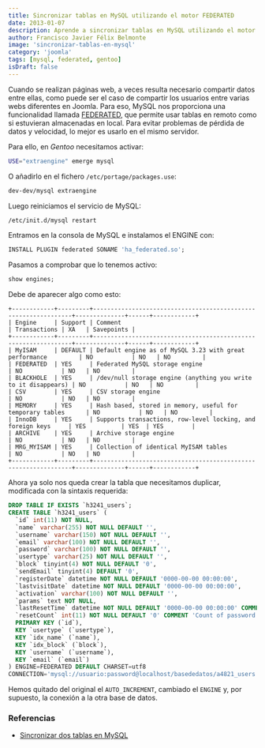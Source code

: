 ```yaml
---
title: Sincronizar tablas en MySQL utilizando el motor FEDERATED
date: 2013-01-07
description: Aprende a sincronizar tablas en MySQL utilizando el motor FEDERATED, ideal para compartir datos entre diferentes sitios web de manera eficiente.
author: Francisco Javier Félix Belmonte
image: 'sincronizar-tablas-en-mysql'
category: 'joomla'
tags: [mysql, federated, gentoo]
isDraft: false
---
```


Cuando se realizan páginas web, a veces resulta necesario compartir datos entre ellas, como puede ser el caso de compartir los usuarios entre varias webs diferentes en Joomla. Para eso, MySQL nos proporciona una funcionalidad llamada [FEDERATED](http://dev.mysql.com/doc/refman/5.6/en/federated-storage-engine.html), que permite usar tablas en remoto como si estuvieran almacenadas en local. Para evitar problemas de pérdida de datos y velocidad, lo mejor es usarlo en el mismo servidor.

Para ello, en *Gentoo* necesitamos activar:

```bash
USE="extraengine" emerge mysql
```

O añadirlo en el fichero `/etc/portage/packages.use`:

```bash
dev-dev/mysql extraengine
```

Luego reiniciamos el servicio de MySQL:

```bash
/etc/init.d/mysql restart
```

Entramos en la consola de MySQL e instalamos el ENGINE con:

```sql
INSTALL PLUGIN federated SONAME 'ha_federated.so';
```

Pasamos a comprobar que lo tenemos activo:

```sql
show engines;
```

Debe de aparecer algo como esto:

```text
+------------+---------+----------------------------------------------------------------+--------------+------+------------+
| Engine     | Support | Comment                                                        | Transactions | XA   | Savepoints |
+------------+---------+----------------------------------------------------------------+--------------+------+------------+
| MyISAM     | DEFAULT | Default engine as of MySQL 3.23 with great performance         | NO           | NO   | NO         |
| FEDERATED  | YES     | Federated MySQL storage engine                                 | NO           | NO   | NO         |
| BLACKHOLE  | YES     | /dev/null storage engine (anything you write to it disappears) | NO           | NO   | NO         |
| CSV        | YES     | CSV storage engine                                             | NO           | NO   | NO         |
| MEMORY     | YES     | Hash based, stored in memory, useful for temporary tables      | NO           | NO   | NO         |
| InnoDB     | YES     | Supports transactions, row-level locking, and foreign keys     | YES          | YES  | YES        |
| ARCHIVE    | YES     | Archive storage engine                                         | NO           | NO   | NO         |
| MRG_MYISAM | YES     | Collection of identical MyISAM tables                          | NO           | NO   | NO         |
+------------+---------+----------------------------------------------------------------+--------------+------+------------+
```

Ahora ya solo nos queda crear la tabla que necesitamos duplicar, modificada con la sintaxis requerida:

```sql
DROP TABLE IF EXISTS `h3241_users`;
CREATE TABLE `h3241_users` (
  `id` int(11) NOT NULL,
  `name` varchar(255) NOT NULL DEFAULT '',
  `username` varchar(150) NOT NULL DEFAULT '',
  `email` varchar(100) NOT NULL DEFAULT '',
  `password` varchar(100) NOT NULL DEFAULT '',
  `usertype` varchar(25) NOT NULL DEFAULT '',
  `block` tinyint(4) NOT NULL DEFAULT '0',
  `sendEmail` tinyint(4) DEFAULT '0',
  `registerDate` datetime NOT NULL DEFAULT '0000-00-00 00:00:00',
  `lastvisitDate` datetime NOT NULL DEFAULT '0000-00-00 00:00:00',
  `activation` varchar(100) NOT NULL DEFAULT '',
  `params` text NOT NULL,
  `lastResetTime` datetime NOT NULL DEFAULT '0000-00-00 00:00:00' COMMENT 'Date of last password reset',
  `resetCount` int(11) NOT NULL DEFAULT '0' COMMENT 'Count of password resets since lastResetTime',
  PRIMARY KEY (`id`),
  KEY `usertype` (`usertype`),
  KEY `idx_name` (`name`),
  KEY `idx_block` (`block`),
  KEY `username` (`username`),
  KEY `email` (`email`)
) ENGINE=FEDERATED DEFAULT CHARSET=utf8
CONNECTION='mysql://usuario:password@localhost/basededatos/a4821_users';
```

Hemos quitado del original el `AUTO_INCREMENT`, cambiado el `ENGINE` y, por supuesto, la conexión a la otra base de datos.

### Referencias

- [Sincronizar dos tablas en MySQL](http://www.avargas.info/index.php?option=com_content&task=view&id=9&Itemid=1)
